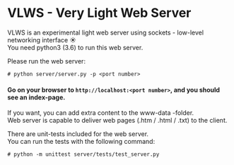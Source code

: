 # VLWS - Very Light Web Server

VLWS is an experimental light web server using sockets - low-level networking interface :sunny:  
You need python3 (3.6) to run this web server.

Please run the web server:
```
# python server/server.py -p <port number>
```

#### Go on your browser to ``http://localhost:<port number>``, and you should see an index-page.

If you want, you can add extra content to the www-data -folder.  
Web server is capable to deliver web pages (.htm / .html / .txt) to the client.

There are unit-tests included for the web server.  
You can run the tests with the following command:
```
# python -m unittest server/tests/test_server.py
```
